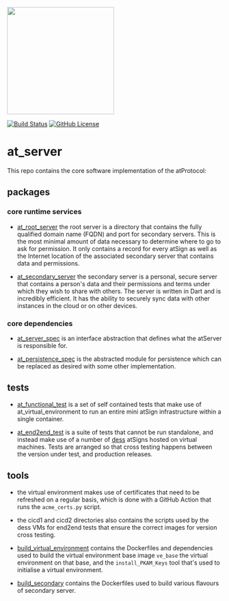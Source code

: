 <img width=250px src="https://atsign.dev/assets/img/atPlatform_logo_gray.svg?sanitize=true">

[![Build Status](https://github.com/atsign-foundation/at_server/actions/workflows/at_server.yaml/badge.svg?branch=trunk)](https://github.com/atsign-foundation/at_server/actions/workflows/at_server.yaml)
[![GitHub License](https://img.shields.io/badge/license-BSD3-blue.svg)](./LICENSE)

# at_server
This repo contains the core software implementation of the atProtocol:

## packages

### core runtime services

* [at_root_server](./packages/at_root_server) the root server is a directory
that contains the fully qualified domain name (FQDN) and port for secondary
servers. This is the most minimal amount of data necessary to determine where
to go to ask for permission. It only contains a record for every atSign as
well as the Internet location of the associated secondary server that
contains data and permissions.

* [at_secondary_server](./packages/at_secondary_server) the secondary server
is a personal, secure server that contains a person's data and their
permissions and terms under which they wish to share with others. The server
is written in Dart and is incredibly efficient. It has the ability to
securely sync data with other instances in the cloud or on other devices.

### core dependencies

* [at_server_spec](./packages/at_server_spec) is an interface abstraction
that defines what the atServer is responsible for. 

* [at_persistence_spec](./packages/at_persistence_spec) is the abstracted
module for persistence which can be replaced as desired with some other
implementation.

## tests

* [at_functional_test](./tests/at_functional_test/) is a set of self
contained tests that make use of at_virtual_environment to run an entire
mini atSign infrastructure within a single container.

* [at_end2end_test](./tests/at_end2end_test/) is a suite of tests that
cannot be run standalone, and instead make use of a number of
[dess](https://github.com/atsign-foundation/dess) atSigns hosted on
virtual machines. Tests are arranged so that cross testing happens between
the version under test, and production releases.

## tools

* the virtual environment makes use of certificates that need to be refreshed
on a regular basis, which is done with a GitHub Action that runs the
`acme_certs.py` script.

* the cicd1 and cicd2 directories also contains the scripts used by
the dess VMs for end2end tests that ensure the correct images for version
cross testing.

* [build_virtual_environment](./tools/build_virtual_environment/) contains
the Dockerfiles and dependencies used to build the virtual environment
base image `ve_base` the virtual environment on that base, and the
`install_PKAM_Keys` tool that's used to initialise a virtual environment.

* [build_secondary](./tools/build_secondary/) contains the Dockerfiles
used to build various flavours of secondary server.
